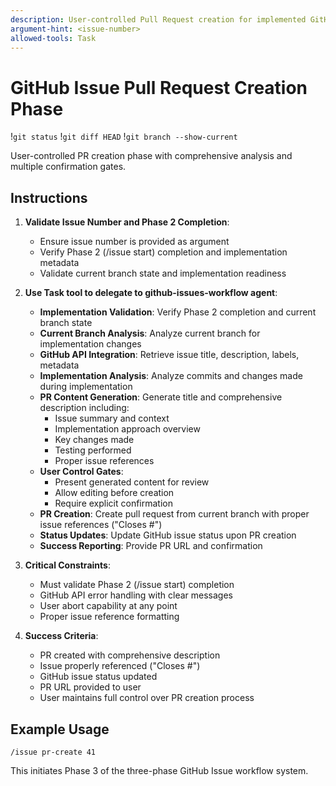 ```yaml
---
description: User-controlled Pull Request creation for implemented GitHub Issue.
argument-hint: <issue-number>
allowed-tools: Task
---
```


# GitHub Issue Pull Request Creation Phase

!`git status`
!`git diff HEAD`
!`git branch --show-current`

User-controlled PR creation phase with comprehensive analysis and multiple confirmation gates.

## Instructions

1. **Validate Issue Number and Phase 2 Completion**:
   - Ensure issue number is provided as argument
   - Verify Phase 2 (/issue start) completion and implementation metadata
   - Validate current branch state and implementation readiness

2. **Use Task tool to delegate to github-issues-workflow agent**:
   - **Implementation Validation**: Verify Phase 2 completion and current branch state
   - **Current Branch Analysis**: Analyze current branch for implementation changes
   - **GitHub API Integration**: Retrieve issue title, description, labels, metadata
   - **Implementation Analysis**: Analyze commits and changes made during implementation
   - **PR Content Generation**: Generate title and comprehensive description including:
     - Issue summary and context
     - Implementation approach overview
     - Key changes made
     - Testing performed
     - Proper issue references
   - **User Control Gates**:
     - Present generated content for review
     - Allow editing before creation
     - Require explicit confirmation
   - **PR Creation**: Create pull request from current branch with proper issue references ("Closes #<N>")
   - **Status Updates**: Update GitHub issue status upon PR creation
   - **Success Reporting**: Provide PR URL and confirmation

3. **Critical Constraints**:
   - Must validate Phase 2 (/issue start) completion
   - GitHub API error handling with clear messages
   - User abort capability at any point
   - Proper issue reference formatting

4. **Success Criteria**:
   - PR created with comprehensive description
   - Issue properly referenced ("Closes #<N>")
   - GitHub issue status updated
   - PR URL provided to user
   - User maintains full control over PR creation process

## Example Usage

```
/issue pr-create 41
```

This initiates Phase 3 of the three-phase GitHub Issue workflow system.